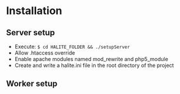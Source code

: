 # Installation

## Server setup

* Execute: ```$ cd HALITE_FOLDER && ./setupServer```
* Allow .htaccess override
* Enable apache modules named mod_rewrite and php5_module
* Create and write a halite.ini file in the root directory of the project

## Worker setup
